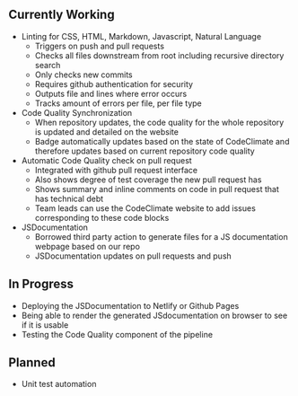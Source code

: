 ## Currently Working

- Linting for CSS, HTML, Markdown, Javascript, Natural Language
  * Triggers on push and pull requests
  * Checks all files downstream from root including recursive directory search
  * Only checks new commits
  * Requires github authentication for security
  * Outputs file and lines where error occurs
  * Tracks amount of errors per file, per file type
- Code Quality Synchronization
  * When repository updates, the code quality for the whole repository is updated and detailed on the website
  * Badge automatically updates based on the state of CodeClimate and therefore updates based on current repository code quality
- Automatic Code Quality check on pull request
  * Integrated with github pull request interface
  * Also shows degree of test coverage the new pull request has
  * Shows summary and inline comments on code in pull request that has technical debt
  * Team leads can use the CodeClimate website to add issues corresponding to these code blocks
- JSDocumentation
  * Borrowed third party action to generate files for a JS documentation webpage based on our repo
  * JSDocumentation updates on pull requests and push
## In Progress
- Deploying the JSDocumentation to Netlify or Github Pages
- Being able to render the generated JSdocumentation on browser to see if it is usable
- Testing the Code Quality component of the pipeline
## Planned
- Unit test automation
